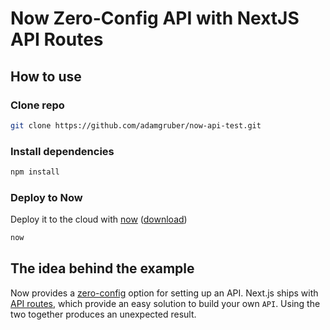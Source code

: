 # Now Zero-Config API with NextJS API Routes

## How to use

### Clone repo

```bash
git clone https://github.com/adamgruber/now-api-test.git
```

### Install dependencies

```bash
npm install
```

### Deploy to Now

Deploy it to the cloud with [now](https://zeit.co/now) ([download](https://zeit.co/download))

```bash
now
```

## The idea behind the example

Now provides a [zero-config](https://zeit.co/guides/upgrade-to-zero-configuration#with-zero-configuration) option for setting up an API. Next.js ships with [API routes](https://github.com/zeit/next.js#api-routes), which provide an easy solution to build your own `API`. Using the two together produces an unexpected result.